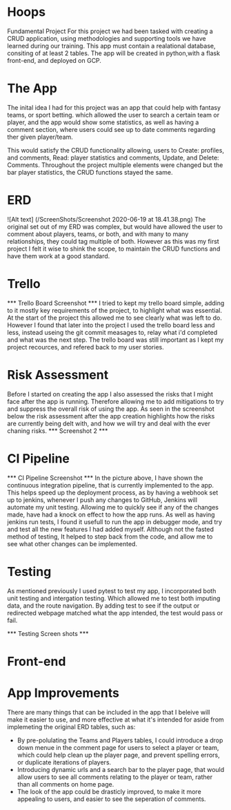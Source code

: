 # Hoops
Fundamental Project
For this project we had been tasked with creating a CRUD application, using methodologies and supporting tools we have learned during our training. This app must contain a realational database, consiting of at least 2 tables. The app will be created in python,with a flask front-end, and deployed on GCP.  

# The App
The inital idea I had for this project was an app that could help with fantasy teams, or sport betting. which allowed the user to search a certain team or player, and the app would show some statistics, as well as having a comment section, where users could see up to date comments regarding ther given player/team. 

This would satisfy the CRUD functionality allowing, users to Create: profiles, and comments, Read: player statistics and comments, Update, and Delete: Comments. Throughout the project multiple elements were changed but the bar player statistics, the CRUD functions stayed the same.

# ERD
![Alt text] (/ScreenShots/Screenshot 2020-06-19 at 18.41.38.png)
The original set out of my ERD was complex, but would have allowed the user to comment about players, teams, or both, and with many to many relationships, they could tag multiple of both. However as this was my first project I felt it wise to shink the scope, to maintain the CRUD functions and have them work at a good standard. 

# Trello 
*** Trello Board Screenshot ***
I tried to kept my trello board simple, adding to it mostly key requirements of the project, to highlight what was essential. At the start of the project this allowed me to see clearly what was left to do. However I found that later into the project I used the trello board less and less, instead useing the git commit measages to, relay what i'd completed and what was the next step. The trello board was still important as I kept my project recources, and refered back to my user stories. 

# Risk Assessment
Before I started on creating the app I also assessed the risks that I might face after the app is running. Therefore allowing me to add mitigations to try and suppress the overall risk of using the app. As seen in the screenshot below the risk assessment after the app creation highlights how the risks are currently being delt with, and how we will try and deal with the ever chaning risks. *** Screenshot 2 ***

# CI Pipeline
*** CI Pipeline Screenshot ***
In the picture above, I have shown the continuous integration pipeline, that is currently implemented to the app. This helps speed up the deployment process, as by having a webhook set up to jenkins, whenever I push any changes to GitHub, Jenkins will automate my unit testing. Allowing me to quickly see if any of the changes made, have had a knock on effect to how the app runs. 
As well as having jenkins run tests, I found it usefull to run the app in debugger mode, and try and test all the new features I had added myself. Although not the fasted method of testing, It helped to step back from the code, and allow me to see what other changes can be implemented. 

# Testing
As mentioned previously I used pytest to test my app, I incorporated both unit testing and intergation testing. Which allowed me to test both imputing data, and the route navigation. By adding test to see if the output or redirected webpage matched what the app intended, the test would pass or fail. 

*** Testing Screen shots ***

# Front-end

# App Improvements
There are many things that can be included in the app that I beleive will make it easier to use, and more effective at what it's intended for aside from implemeting the original ERD tables, such as:
 - By pre-polulating the Teams and Players tables, I could introduce a drop down menue in the comment page for users to select a player or team, which could help clean up the player page, and prevent spelling errors, or duplicate iterations of players. 
 - Introducing dynamic urls and a search bar to the player page, that would allow users to see all comments relating to the player or team, rather than all comments on home page.
 - The look of the app could be drasticly improved, to make it more appealing to users, and easier to see the seperation of comments.
 
 





